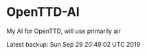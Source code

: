 # OpenTTD-AI
My AI for OpenTTD, will use primarily air

Latest backup: Sun Sep 29 20:49:02 UTC 2019

